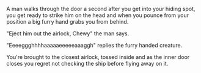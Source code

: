 A man walks through the door a second after you get into your hiding spot, you get ready to strike him on the head and when you pounce from your position a big furry hand grabs you from behind.

"Eject him out the airlock, Chewy" the man says.

"Eeeeggghhhhaaaaaeeeeeaaaggh" replies the furry handed creature.

You're brought to the closest airlock, tossed inside and as  the inner door closes you regret not checking the ship before flying away on it.